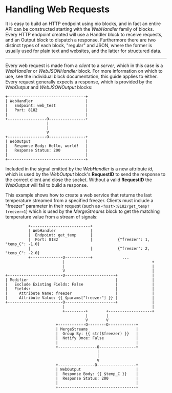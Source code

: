 # Handling Web Requests
It is easy to build an HTTP endpoint using nio blocks, and in fact an entire API can be constructed starting with the _WebHandler_ family of blocks. Every HTTP endpoint created will use a Handler block to receive requests, and an Output block to dispatch a response. Furthermore there are two distinct types of each block, "regular" and JSON, where the former is usually used for plain text and websites, and the latter for structured data.

---

Every web request is made from a *client* to a *server*, which in this case is a _WebHandler_ or _WebJSONHandler_ block. For more information on which to use, see the individual block documentation, this guide applies to either. Every request generally expects a response, which is provided by the _WebOutput_ and _WebJSONOutput_ blocks:
```
+----------------------------------+
| WebHandler                       |
|   Endpoint: web_test             |
|   Port: 8182                     |
|                                  |
+-----------------O----------------+
                  |
                  |
                  V
+-----------------O----------------+
| WebOutput                        |
|   Response Body: Hello, world!   |
|   Response Status: 200           |
|                                  |
+----------------------------------+
```
Included in the signal emitted by the _WebHandler_ is a new attribute *id*, which is used by the _WebOutput_ block's **RequestID** to send the response to the correct client and close the socket. Without a valid **RequestID** the _WebOutput_ will fail to build a response.

This example shows how to create a web service that returns the last temperature streamed from a specified freezer. Clients must include a "freezer" parameter in their request (such as `<host>:8182/get_temp?freezer=1`) which is used by the _MergeStreams_ block to get the matching temperature value from a stream of signals:
```
          +--------------------------+
          | WebHandler               |
          |  Endpoint: get_temp      |
          |  Port: 8182              |           {"freezer": 1, "temp_C": -1.0}
          |                          |           {"freezer": 2, "temp_C": -2.0}
          +--------------O-----------+             ...
                         |                                      +
                         |                                      |
                         V                                      |
+------------------------O----------------------+               |
| Modifier                                      |               |
|   Exclude Existing Fields: False              |               |
|   Fields:                                     |               |
|     Attribute Name: freezer                   |               |
|     Attribute Value: {{ $params["freezer"] }} |               |
+------------------------O----------------------+               |
                         |                                      |
                         +---------+        +-------------------+
                                   |        |
                                   V        V
                      +------------O--------O------------+
                      | MergeStreams                     |
                      |  Group By: {{ str($freezer) }}   |
                      |  Notify Once: False              |
                      |                                  |
                      +-----------------O----------------+
                                        |
                                        |
                                        V
                      +----------------O-----------------+
                      | WebOutput                        |
                      |  Response Body: {{ $temp_C }}    |
                      |  Response Status: 200            |
                      |                                  |
                      +----------------------------------+
```
